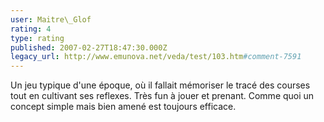 ```yaml
---
user: Maitre\_Glof
rating: 4
type: rating
published: 2007-02-27T18:47:30.000Z
legacy_url: http://www.emunova.net/veda/test/103.htm#comment-7591
---
```

Un jeu typique d'une époque, où il fallait mémoriser le tracé des courses tout en cultivant ses reflexes. Très fun à jouer et prenant. Comme quoi un concept simple mais bien amené est toujours efficace.